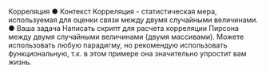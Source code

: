 Корреляция
● Контекст Корреляция - статистическая мера, 
используемая для оценки связи между двумя случайными величинами. 
● Ваша задача Написать скрипт для расчета корреляции 
Пирсона между двумя случайными величинами (двумя массивами). 
Можете использовать любую парадигму, но рекомендую использовать функциональную,
т.к. в этом примере она значительно упростит вам жизнь.